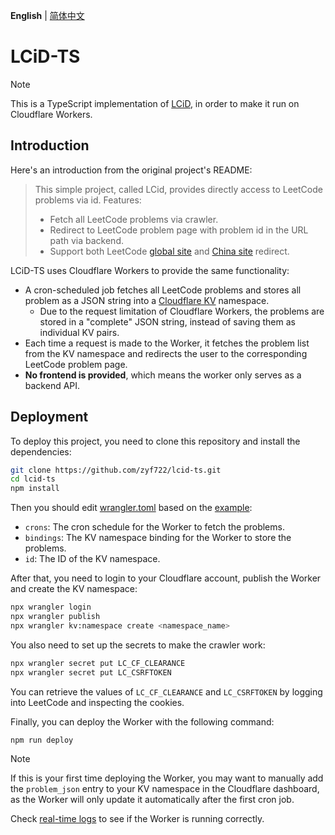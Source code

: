 **English** | [简体中文](README.zh-hans.md)

# LCiD-TS

> [!NOTE]
>
> This is a TypeScript implementation of [LCiD](https://github.com/bunnyxt/lcid), in order to make it run on Cloudflare Workers.

## Introduction

Here's an introduction from the original project's README:

> This simple project, called LCid, provides directly access to LeetCode problems via id. Features:
> 
> - Fetch all LeetCode problems via crawler.
> - Redirect to LeetCode problem page with problem id in the URL path via backend.
> - Support both LeetCode [global site](https://leetcode.com/problemset/all/) and [China site](https://leetcode-cn.com/problemset/all/) redirect.

LCiD-TS uses Cloudflare Workers to provide the same functionality:
- A cron-scheduled job fetches all LeetCode problems and stores all problem as a JSON string into a [Cloudflare KV](https://developers.cloudflare.com/kv/) namespace.
  - Due to the request limitation of Cloudflare Workers, the problems are stored in a "complete" JSON string, instead of saving them as individual KV pairs.
- Each time a request is made to the Worker, it fetches the problem list from the KV namespace and redirects the user to the corresponding LeetCode problem page.
- **No frontend is provided**, which means the worker only serves as a backend API.

## Deployment
To deploy this project, you need to clone this repository and install the dependencies:

```bash
git clone https://github.com/zyf722/lcid-ts.git
cd lcid-ts
npm install
```

Then you should edit [wrangler.toml](./wrangler.toml) based on the [example](./wrangler.toml.example):
- `crons`: The cron schedule for the Worker to fetch the problems.
- `bindings`: The KV namespace binding for the Worker to store the problems.
- `id`: The ID of the KV namespace.

After that, you need to login to your Cloudflare account, publish the Worker and create the KV namespace:

```bash
npx wrangler login
npx wrangler publish
npx wrangler kv:namespace create <namespace_name>
```

You also need to set up the secrets to make the crawler work:

```bash
npx wrangler secret put LC_CF_CLEARANCE
npx wrangler secret put LC_CSRFTOKEN
```

You can retrieve the values of `LC_CF_CLEARANCE` and `LC_CSRFTOKEN` by logging into LeetCode and inspecting the cookies.

Finally, you can deploy the Worker with the following command:

```bash
npm run deploy
```

> [!NOTE]
>
> If this is your first time deploying the Worker, you may want to manually add the `problem_json` entry to your KV namespace in the Cloudflare dashboard, as the Worker will only update it automatically after the first cron job.

Check [real-time logs](https://developers.cloudflare.com/workers/observability/logging/real-time-logs/) to see if the Worker is running correctly.